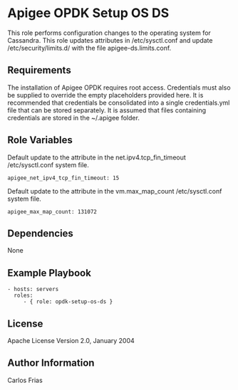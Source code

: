 Apigee OPDK Setup OS DS
=========

This role performs configuration changes to the operating system for Cassandra. This role updates attributes in 
/etc/sysctl.conf and update /etc/security/limits.d/ with the file apigee-ds.limits.conf.

Requirements
------------

The installation of Apigee OPDK requires root access. Credentials must also be supplied to override the empty placeholders
provided here. It is recommended that credentials be consolidated into a single credentials.yml file that can be stored 
separately. It is assumed that files containing credentials are stored in the ~/.apigee folder. 

Role Variables
--------------

Default update to the attribute in the net.ipv4.tcp_fin_timeout /etc/sysctl.conf system file. 

    apigee_net_ipv4_tcp_fin_timeout: 15
    
Default update to the attribute in the vm.max_map_count /etc/sysctl.conf system file. 
    
    apigee_max_map_count: 131072

Dependencies
------------

None

Example Playbook
----------------

    - hosts: servers
      roles:
         - { role: opdk-setup-os-ds }

License
-------

Apache License Version 2.0, January 2004

Author Information
------------------

Carlos Frias
